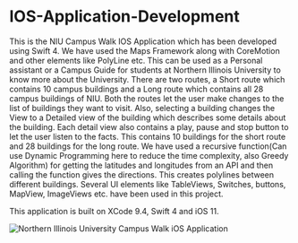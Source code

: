 # IOS-Application-Development
This is the NIU Campus Walk IOS Application which has been developed using Swift 4.
We have used the Maps Framework along with CoreMotion and other elements like PolyLine etc.
This can be used as a Personal assistant or a Campus Guide for students at Northern Illinois University to know more about the University.
There are two routes, a Short route which contains 10 campus buildings and a Long route which contains all 28 campus buildings of NIU. Both the routes let the user make changes to the list of buildings they want to visit. Also, selecting a building changes the View to a Detailed view of the building which describes some details about the building. Each detail view also contains a play, pause and stop button to let the user listen to the facts.
This contains 10 buildings for the short route and 28 buildings for the long route.
We have used a recursive function(Can use Dynamic Programming here to reduce the time complexity, also Greedy Algorithm) for getting the latitudes and longitudes from an API and then calling the function gives the directions. This creates polylines between different buildings. Several UI elements like TableViews, Switches, buttons, MapView, ImageViews etc. have been used in this project.

This application is built on XCode 9.4, Swift 4 and iOS 11.


<img src="https://github.com/desamsetti/desamsetti.github.io/blob/master/img/Apple/NIUCampusWalkApplicationGif.gif?raw=true"
     alt="Northern Illinois University Campus Walk iOS Application"
     style="float: left; margin-right: 10px;" />


